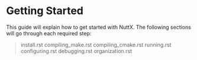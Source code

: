 # Getting Started

This guide will explain how to get started with NuttX. The following
sections will go through each required step:

> install.rst compiling\_make.rst compiling\_cmake.rst running.rst
> configuring.rst debugging.rst organization.rst
